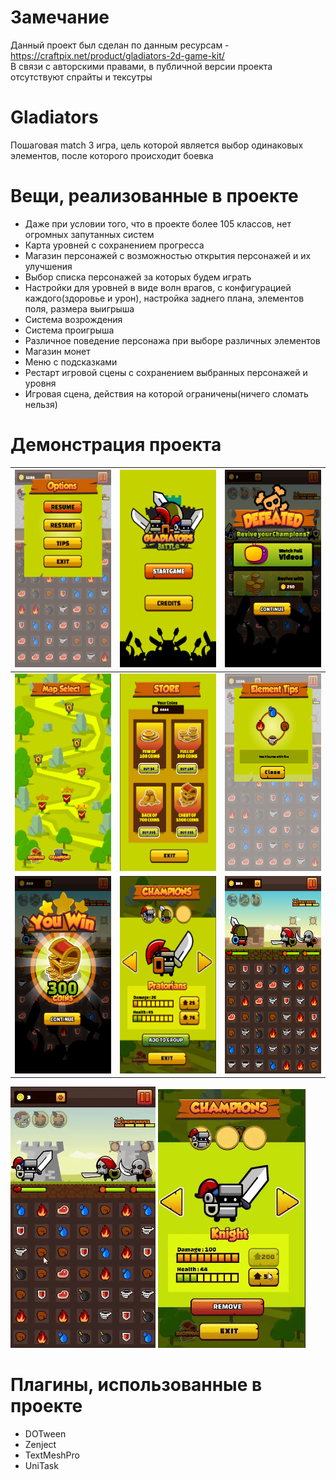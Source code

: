 # Замечание
Данный проект был сделан по данным ресурсам - https://craftpix.net/product/gladiators-2d-game-kit/ </br>
В связи с авторскими правами, в публичной версии проекта отсутствуют спрайты и тексутры

# Gladiators
Пошаговая match 3 игра, цель которой является выбор одинаковых элементов, после которого происходит боевка  

# Вещи, реализованные в проекте
* Даже при условии того, что в проекте более 105 классов, нет огромных запутанных систем
* Карта уровней с сохранением прогресса
* Магазин персонажей с возможностью открытия персонажей и их улучшения
* Выбор списка персонажей за которых будем играть 
* Настройки для уровней в виде волн врагов, с конфигурацией каждого(здоровье и урон), настройка заднего плана, элементов поля, размера выигрыша 
* Система возрождения 
* Система проигрыша
* Различное поведение персонажа при выборе различных элементов
* Магазин монет
* Меню с подсказками
* Рестарт игровой сцены с сохранением выбранных персонажей и уровня
* Игровая сцена, действия на которой ограничены(ничего сломать нельзя) 

# Демонстрация проекта
| <img src="Demo/settings.PNG" alt="settings" width="175" height="316" />  | <img src="Demo/start.PNG" alt="start" width="175" height="316" />  | <img src="Demo/defeated.PNG" alt="defeated" width="175" height="316" />  |
| :------------ |:---------------:| -----:|
| <img src="Demo/map.PNG" alt="map" width="175" height="316" />      | <img src="Demo/store.PNG" alt="store" width="175" height="316" /> | <img src="Demo/tips.PNG" alt="tips" width="175" height="316" /> |
| <img src="Demo/win.PNG" alt="win" width="175" height="316" />    | <img src="Demo/choose.PNG" alt="choose" width="175" height="316" />       |   <img src="Demo/game.PNG" alt="game" width="175" height="316" /> |


<p align="left">
  <img src="Demo/gameplay.gif" alt="gameplay" />
  <img src="Demo/shop.gif" alt="gameplay" />
</p>

# Плагины, использованные в проекте
* DOTween
* Zenject
* TextMeshPro
* UniTask
